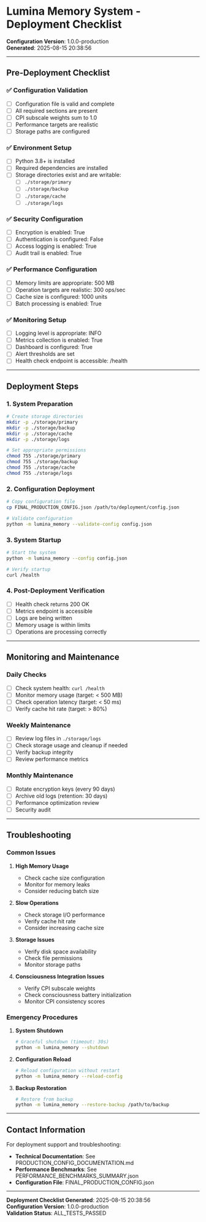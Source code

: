 # Lumina Memory System - Deployment Checklist

**Configuration Version**: 1.0.0-production  
**Generated**: 2025-08-15 20:38:56

---

## Pre-Deployment Checklist

### ✅ Configuration Validation
- [ ] Configuration file is valid and complete
- [ ] All required sections are present
- [ ] CPI subscale weights sum to 1.0
- [ ] Performance targets are realistic
- [ ] Storage paths are configured

### ✅ Environment Setup
- [ ] Python 3.8+ is installed
- [ ] Required dependencies are installed
- [ ] Storage directories exist and are writable:
  - [ ] `./storage/primary`
  - [ ] `./storage/backup`
  - [ ] `./storage/cache`
  - [ ] `./storage/logs`

### ✅ Security Configuration
- [ ] Encryption is enabled: True
- [ ] Authentication is configured: False
- [ ] Access logging is enabled: True
- [ ] Audit trail is enabled: True

### ✅ Performance Configuration
- [ ] Memory limits are appropriate: 500 MB
- [ ] Operation targets are realistic: 300 ops/sec
- [ ] Cache size is configured: 1000 units
- [ ] Batch processing is enabled: True

### ✅ Monitoring Setup
- [ ] Logging level is appropriate: INFO
- [ ] Metrics collection is enabled: True
- [ ] Dashboard is configured: True
- [ ] Alert thresholds are set
- [ ] Health check endpoint is accessible: /health

---

## Deployment Steps

### 1. System Preparation
```bash
# Create storage directories
mkdir -p ./storage/primary
mkdir -p ./storage/backup
mkdir -p ./storage/cache
mkdir -p ./storage/logs

# Set appropriate permissions
chmod 755 ./storage/primary
chmod 755 ./storage/backup
chmod 755 ./storage/cache
chmod 755 ./storage/logs
```

### 2. Configuration Deployment
```bash
# Copy configuration file
cp FINAL_PRODUCTION_CONFIG.json /path/to/deployment/config.json

# Validate configuration
python -m lumina_memory --validate-config config.json
```

### 3. System Startup
```bash
# Start the system
python -m lumina_memory --config config.json

# Verify startup
curl /health
```

### 4. Post-Deployment Verification
- [ ] Health check returns 200 OK
- [ ] Metrics endpoint is accessible
- [ ] Logs are being written
- [ ] Memory usage is within limits
- [ ] Operations are processing correctly

---

## Monitoring and Maintenance

### Daily Checks
- [ ] Check system health: `curl /health`
- [ ] Monitor memory usage (target: < 500 MB)
- [ ] Check operation latency (target: < 50 ms)
- [ ] Verify cache hit rate (target: > 80%)

### Weekly Maintenance
- [ ] Review log files in `./storage/logs`
- [ ] Check storage usage and cleanup if needed
- [ ] Verify backup integrity
- [ ] Review performance metrics

### Monthly Maintenance
- [ ] Rotate encryption keys (every 90 days)
- [ ] Archive old logs (retention: 30 days)
- [ ] Performance optimization review
- [ ] Security audit

---

## Troubleshooting

### Common Issues

1. **High Memory Usage**
   - Check cache size configuration
   - Monitor for memory leaks
   - Consider reducing batch size

2. **Slow Operations**
   - Check storage I/O performance
   - Verify cache hit rate
   - Consider increasing cache size

3. **Storage Issues**
   - Verify disk space availability
   - Check file permissions
   - Monitor storage paths

4. **Consciousness Integration Issues**
   - Verify CPI subscale weights
   - Check consciousness battery initialization
   - Monitor CPI consistency scores

### Emergency Procedures

1. **System Shutdown**
   ```bash
   # Graceful shutdown (timeout: 30s)
   python -m lumina_memory --shutdown
   ```

2. **Configuration Reload**
   ```bash
   # Reload configuration without restart
   python -m lumina_memory --reload-config
   ```

3. **Backup Restoration**
   ```bash
   # Restore from backup
   python -m lumina_memory --restore-backup /path/to/backup
   ```

---

## Contact Information

For deployment support and troubleshooting:
- **Technical Documentation**: See PRODUCTION_CONFIG_DOCUMENTATION.md
- **Performance Benchmarks**: See PERFORMANCE_BENCHMARKS_SUMMARY.json
- **Configuration File**: FINAL_PRODUCTION_CONFIG.json

---

**Deployment Checklist Generated**: 2025-08-15 20:38:56  
**Configuration Version**: 1.0.0-production  
**Validation Status**: ALL_TESTS_PASSED
